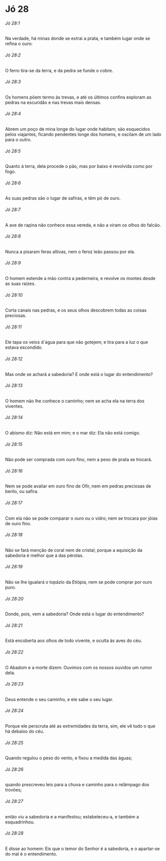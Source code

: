 # Jó 28

###### Jó 28:1

Na verdade, há minas donde se extrai a prata, e também lugar onde se refina o ouro:

###### Jó 28:2

O ferro tira-se da terra, e da pedra se funde o cobre.

###### Jó 28:3

Os homens põem termo às trevas, e até os últimos confins exploram as pedras na escuridão e nas trevas mais densas.

###### Jó 28:4

Abrem um poço de mina longe do lugar onde habitam; são esquecidos pelos viajantes, ficando pendentes longe dos homens, e oscilam de um lado para o outro.

###### Jó 28:5

Quanto à terra, dela procede o pão, mas por baixo é revolvida como por fogo.

###### Jó 28:6

As suas pedras são o lugar de safiras, e têm pó de ouro.

###### Jó 28:7

A ave de rapina não conhece essa vereda, e não a viram os olhos do falcão.

###### Jó 28:8

Nunca a pisaram feras altivas, nem o feroz leão passou por ela.

###### Jó 28:9

O homem estende a mão contra a pederneira, e revolve os montes desde as suas raízes.

###### Jó 28:10

Corta canais nas pedras, e os seus olhos descobrem todas as coisas preciosas.

###### Jó 28:11

Ele tapa os veios d´água para que não gotejem; e tira para a luz o que estava escondido.

###### Jó 28:12

Mas onde se achará a sabedoria? E onde está o lugar do entendimento?

###### Jó 28:13

O homem não lhe conhece o caminho; nem se acha ela na terra dos viventes.

###### Jó 28:14

O abismo diz: Não está em mim; e o mar diz: Ela não está comigo.

###### Jó 28:15

Não pode ser comprada com ouro fino, nem a peso de prata se trocará.

###### Jó 28:16

Nem se pode avaliar em ouro fino de Ofir, nem em pedras preciosas de berilo, ou safira.

###### Jó 28:17

Com ela não se pode comparar o ouro ou o vidro; nem se trocara por jóias de ouro fino.

###### Jó 28:18

Não se fará menção de coral nem de cristal; porque a aquisição da sabedoria é melhor que a das pérolas.

###### Jó 28:19

Não se lhe igualará o topázio da Etiópia, nem se pode comprar por ouro puro.

###### Jó 28:20

Donde, pois, vem a sabedoria? Onde está o lugar do entendimento?

###### Jó 28:21

Está encoberta aos olhos de todo vivente, e oculta às aves do céu.

###### Jó 28:22

O Abadom e a morte dizem: Ouvimos com os nossos ouvidos um rumor dela.

###### Jó 28:23

Deus entende o seu caminho, e ele sabe o seu lugar.

###### Jó 28:24

Porque ele perscruta até as extremidades da terra, sim, ele vê tudo o que há debaixo do céu.

###### Jó 28:25

Quando regulou o peso do vento, e fixou a medida das águas;

###### Jó 28:26

quando prescreveu leis para a chuva e caminho para o relâmpago dos trovões;

###### Jó 28:27

então viu a sabedoria e a manifestou; estabeleceu-a, e também a esquadrinhou.

###### Jó 28:28

E disse ao homem: Eis que o temor do Senhor é a sabedoria, e o apartar-se do mal é o entendimento.

